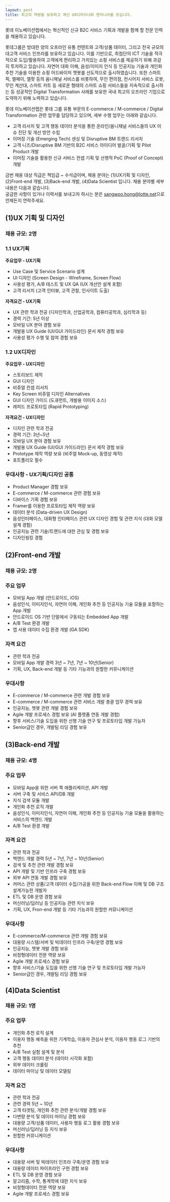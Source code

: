 ```yaml
---
layout: post
title: 최고의 역량을 보유하고 계신 UX디자이너와 엔지니어를 모십니다.
---
```

롯데 이노베이션랩에서는 혁신적인 신규 B2C 서비스 기획과 개발을 함께 할 전문 인력을 채용하고 있습니다.

롯데그룹은 방대한 양의 오프라인 유통 컨텐트와 고객/상품 데이터, 그리고 전국 규모의 대고객 서비스 인프라를 보유하고 있습니다. 이를 기반으로, 최첨단의 ICT 기술을 적극적으로 도입/활용하여 고객에게 편리하고 가치있는 쇼핑 서비스를 제공하기 위해 과감히 투자하고 있습니다. 자연어 대화 이해, 음성/이미지 인식 등 인공지능 기술과 개인화 추천 기술을 이용한 쇼핑 어드바이저 챗봇를 선도적으로 출시하였습니다. 또한 스마트픽, 엘페이, 엘팟 등의 옴니채널 서비스를 비롯하여, 무인 편의점, 컨시어지 서비스 로봇, 무인 계산대, 스마트 카트 등 새로운 형태의 스마트 쇼핑 서비스들을 지속적으로 출시하는 등 성공적인 Digital Transformation 사례를 보유한 국내 최고의 오프라인 기업으로 도약하기 위해 노력하고 있습니다.

롯데 이노베이션랩은 롯데 그룹 유통 부문의 E-commerce / M-commerce / Digital Transformation 관련 업무를 담당하고 있으며, 세부 수행 업무는 아래와 같습니다. 
* 고객 리서치 및 고객 행동 데이터 분석을 통한 온라인/옴니채널 서비스들의 UX 이슈 진단 및 개선 방안 수립
* 이머징 기술 (Emerging Tech) 센싱 및 Disruptive BM 트랜드 리서치
* 고객 니즈/Disruptive BM 기반의 B2C 서비스 아이디어 발굴/기획 및 Pilot Product 개발
* 이머징 기술을 활용한 신규 서비스 컨셉 기획 및 선행적 PoC (Proof of Concept) 개발

금번 채용 대상 직급은 책임급 ~ 수석급이며, 채용 분야는 (1)UX기획 및 디자인, (2)Front-end 개발, (3)Back-end 개발, (4)Data Scientist 입니다. 채용 분야별 세부 내용은 다음과 같습니다. <br/> 
궁금한 사항이 있거나 이력서를 보내고자 하시는 분은 <sangwoo.hong@lotte.net>으로 언제든지 연락주세요.

## (1)UX 기획 및 디자인
### 채용 규모: 2명
### 1.1 UX기획
**주요업무 - UX기획**
* Use Case 및 Service Scenario 설계
* UI 디자인 (Screen Design - Wireframe, Screen Flow)
* 사용성 평가,  A/B 테스트 및 UX QA (UX 개선안 설계 포함)
* 고객 리서치 (고객 인터뷰, 고객 관찰, 인사이트 도출)

**자격요건 - UX기획**
* UX 관련 학과 전공 (디자인학과, 산업공학과, 컴퓨터공학과, 심리학과 등)
* 경력 기간: 5년 이상
* 모바일 UX 분야 경험 보유
* 개발용 UX Guide (UI/GUI 가이드라인) 문서 제작 경험 보유
* 사용성 평가 수행 및 참여 경험 보유

### 1.2 UX디자인
**주요업무 - UX디자인**
* 스토리보드 제작
* GUI 디자인
* 비쥬얼 컨셉 리서치
* Key Screen 비쥬얼 디자인 Alternatives
* GUI 디자인 가이드 (도큐먼트, 개발용 이미지 소스)
* 래피드 프로토타입 (Rapid Prototyping)

**자격요건 - UX디자인**
* 디자인 관련 학과 전공
* 경력 기간: 3년~5년 
* 모바일 UX 분야 경험 보유
* 개발용 UX Guide (UI/GUI 가이드라인) 문서 제작 경험 보유
* Prototype 제작 역량 보유 (비주얼 Mock-up, 동영상 제작)
* 포트폴리오 필수

### 우대사항 - UX기획/디자인 공통
* Product Manager 경험 보유
* E-commerce / M-commerce 관련 경험 보유
* 디바이스 기획 경험 보유
* Framer를 이용한 프로토타입 제작 역량 보유
* 데이터 분석 (Data-driven UX Design)
* 음성인터페이스, 대화형 인터페이스 관련 UX 디자인 경험 및 관련 지식 (대화 모델 설계 경험)
* 인공지능 관련 기술/트랜드에 대한 관심 및 경험 보유
* 디자인씽킹 경험

## (2)Front-end 개발
### 채용 규모: 2명
### 주요 업무
* 모바일 App 개발 (안드로이드, iOS)
* 음성인식, 이미지인식, 자연어 이해, 개인화 추천 등 인공지능 기술 모듈을 포함하는 App 개발
* 안드로이드 OS 기반 단말에서 구동되는 Embedded App 개발
* A/B Test 환경 개발
* 앱 사용 데이터 수집 환경 개발 (GA SDK)
### 자격 요건
* 관련 학과 전공
* 모바일 App 개발 경력 3년 ~ 7년, 7년 ~ 10년(Senior)
* 기획, UX, Back-end 개발 등 기타 기능과의 원할한 커뮤니케이션
### 우대사항
* E-commerce / M-commerce 관련 개발 경험 보유
* E-commerce / M-commerce 관련 서비스 개발 총괄 업무 경력 보유
* 인공지능, 챗봇 관련 개발 경험 보유
* Agile 개발 프로세스 경험 보유 (AI 플랫폼 연동 개발 경험)
* 향후 서비스/기술 도입을 위한 선행 기술 연구 및 프로토타입 개발 가능자
* Senior급인 경우, 개발팀 리딩 경험 보유

## (3)Back-end 개발
### 채용 규모: 4명
### 주요 업무
* 모바일 App을 위한 서버 쪽 애플리케이션, API 개발
* 서버 구축 및 서비스 API/DB 개발
* 지식 검색 모듈 개발
* 개인화 추천 로직 개발
* 음성인식, 이미지인식, 자연어 이해, 개인화 추천 등 인공지능 기술 모듈을 활용하는 서비스의 백엔드 개발
* A/B Test 환경 개발
### 자격 요건
* 관련 학과 전공
* 백엔드 개발 경력 5년 ~ 7년, 7년 ~ 10년(Senior)
* 검색 및 추천 관련 개발 경험 보유
* API 개발 및 기반 인프라 구축 경험 보유
* 외부 API 연동 개발 경험 보유
* 커머스 관련 상품/고객 데이터 수집/가공을 위한 Back-end Flow 이해 및 DB 구조 설계가능한 개발자
* ETL 및 DB 운영 경험 보유
* 머신러닝/딥러닝 등 인공지능 관련 지식 보유
* 기획, UX, Fron-end 개발 등 기타 기능과의 원할한 커뮤니케이션
### 우대사항
* E-commerce/M-commerce 관련 개발 경험 보유
* 대용량 시스템/서버 및 빅데이터 인프라 구축/운영 경험 보유
* 인공지능, 챗봇 개발 경험 보유
* 비정형데이터 전문 역량 보유
* Agile 개발 프로세스 경험 보유
* 향후 서비스/기술 도입을 위한 선행 기술 연구 및 프로토타입 개발 가능자
* Senior급인 경우, 개발팀 리딩 경험 보유

## (4)Data Scientist
### 채용 규모: 1명
### 주요 업무
* 개인화 추천 로직 설계
* 이용자 행동 예측을 위한 기계학습, 이용자 관심사 분석, 이용자 행동 로그 기반의 추천
* A/B Test 실험 설계 및 분석
* 고객 행동 데이터 분석 (데이터 시각화 포함)
* 외부 데이터 크롤링
* 데이터 마이닝 및 데이터 모델링
### 자격 요건
* 관련 학과 전공
* 관련 경력 5년 ~ 10년
* 고객 타겟팅, 개인화 추천 관련 분석/개발 경험 보유
* 다변량 분석 및 데이터 마이닝 경험 보유
* 대용량 고객/상품 데이터, 사용자 행동 로그 활용 경험 보유
* 머신러닝/딥러닝 등 지식 보유
* 원할한 커뮤니케이션
### 우대사항
* 대용량 서버 및 빅데이터 인프라 구축/운영 경험 보유
* 대용량 데이터 파이프라인 구현 경험 보유
* ETL 및 DB 운영 경험 보유
* 알고리즘, 수학, 통계학에 대한 지식 보유
* 비정형데이터 전문 역량 보유
* Agile 개발 프로세스 경험 보유
